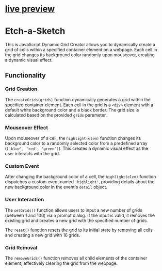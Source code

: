 # [live preview](https://mx-99.github.io/Etch-a-Sketch/)
# Etch-a-Sketch

This is JavaScript Dynamic Grid Creator allows you to dynamically create a grid of cells within a specified container element on a webpage. Each cell in the grid changes its background color randomly upon mouseover, creating a dynamic visual effect.

## Functionality

### Grid Creation

The `createGrids(grids)` function dynamically generates a grid within the specified container element. Each cell in the grid is a `<div>` element with a default white background color and a black border. The grid size is calculated based on the provided `grids` parameter.

### Mouseover Effect

Upon mouseover of a cell, the `highlight(elem)` function changes its background color to a randomly selected color from a predefined array (`['blue', 'red', 'green']`). This creates a dynamic visual effect as the user interacts with the grid.

### Custom Event

After changing the background color of a cell, the `highlight(elem)` function dispatches a custom event named `'highlight'`, providing details about the new background color in the event's `detail` object.

### User Interaction

The `setGrids()` function allows users to input a new number of grids (between 1 and 100) via a prompt dialog. If the input is valid, it removes the existing grid and creates a new grid with the specified number of grids.

The `reset()` function resets the grid to its initial state by removing all cells and creating a new grid with 16 grids.

### Grid Removal

The `removeGrids()` function removes all child elements of the container element, effectively clearing the grid from the webpage.
